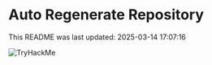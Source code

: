 # Auto Regenerate Repository

This README was last updated: 2025-03-14 17:07:16

 ![TryHackMe](https://tryhackme.com/badge/533634)